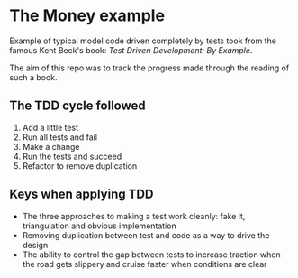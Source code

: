 # The Money example
Example of typical model code driven completely by tests took from the famous Kent Beck's book: _Test Driven Development: By Example_. 

The aim of this repo was to track the progress made through the reading of such a book.

## The TDD cycle followed

1. Add a little test
2. Run all tests and fail
3. Make a change
4. Run the tests and succeed
5. Refactor to remove duplication


## Keys when applying TDD

* The three approaches to making a test work cleanly: fake it, triangulation and obvious implementation 
* Removing duplication between test and code as a way to drive the design
* The ability to control the gap between tests to increase traction when the road gets slippery and cruise faster when conditions are clear 
